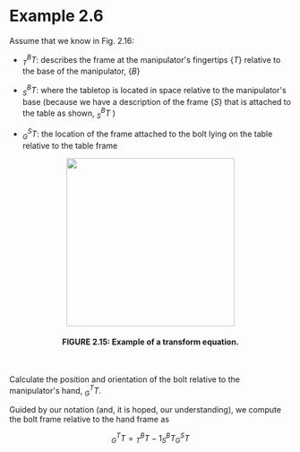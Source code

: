 &emsp;
# Example 2.6


Assume that we know in Fig. $2.16$: 


- ${}_T^B T$: describes the frame at the manipulator's fingertips $\{T\}$ relative to the base of the manipulator, $\{B\}$

- ${ }_S^B T$: where the tabletop is located in space relative to the manipulator's base (because we have a description of the frame $\{S\}$ that is attached to the table as shown, ${ }_S^B T$ )
- ${ }_G^S T$: the location of the frame attached to the bolt lying on the table relative to the table frame

<div align=center>
    <image src="imgs/2.16.png" width=300>
    <h4>FIGURE 2.15: Example of a transform equation.</h>
</div>
&emsp;



Calculate the position and orientation of the bolt relative to the manipulator's hand, ${ }_G^T T$.

Guided by our notation (and, it is hoped, our understanding), we compute the bolt frame relative to the hand frame as

$${}_G^T T={ }_T^B T-1{ }_S^B T{ }_G^S T \tag{2.55}$$

